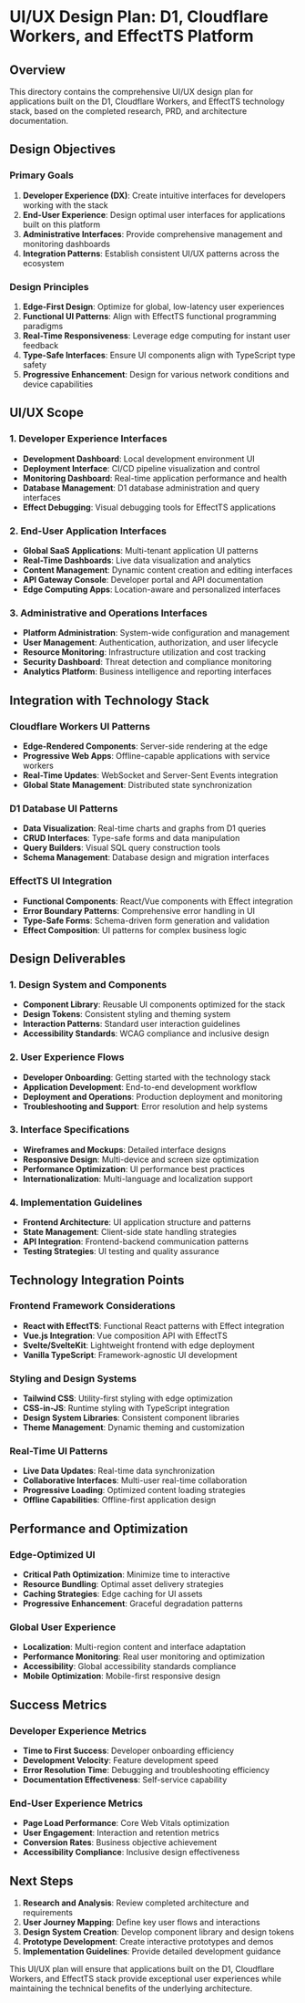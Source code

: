 # UI/UX Design Plan: D1, Cloudflare Workers, and EffectTS Platform

## Overview

This directory contains the comprehensive UI/UX design plan for applications built on the D1, Cloudflare Workers, and EffectTS technology stack, based on the completed research, PRD, and architecture documentation.

## Design Objectives

### Primary Goals
1. **Developer Experience (DX)**: Create intuitive interfaces for developers working with the stack
2. **End-User Experience**: Design optimal user interfaces for applications built on this platform
3. **Administrative Interfaces**: Provide comprehensive management and monitoring dashboards
4. **Integration Patterns**: Establish consistent UI/UX patterns across the ecosystem

### Design Principles
1. **Edge-First Design**: Optimize for global, low-latency user experiences
2. **Functional UI Patterns**: Align with EffectTS functional programming paradigms
3. **Real-Time Responsiveness**: Leverage edge computing for instant user feedback
4. **Type-Safe Interfaces**: Ensure UI components align with TypeScript type safety
5. **Progressive Enhancement**: Design for various network conditions and device capabilities

## UI/UX Scope

### 1. Developer Experience Interfaces
- **Development Dashboard**: Local development environment UI
- **Deployment Interface**: CI/CD pipeline visualization and control
- **Monitoring Dashboard**: Real-time application performance and health
- **Database Management**: D1 database administration and query interfaces
- **Effect Debugging**: Visual debugging tools for EffectTS applications

### 2. End-User Application Interfaces
- **Global SaaS Applications**: Multi-tenant application UI patterns
- **Real-Time Dashboards**: Live data visualization and analytics
- **Content Management**: Dynamic content creation and editing interfaces
- **API Gateway Console**: Developer portal and API documentation
- **Edge Computing Apps**: Location-aware and personalized interfaces

### 3. Administrative and Operations Interfaces
- **Platform Administration**: System-wide configuration and management
- **User Management**: Authentication, authorization, and user lifecycle
- **Resource Monitoring**: Infrastructure utilization and cost tracking
- **Security Dashboard**: Threat detection and compliance monitoring
- **Analytics Platform**: Business intelligence and reporting interfaces

## Integration with Technology Stack

### Cloudflare Workers UI Patterns
- **Edge-Rendered Components**: Server-side rendering at the edge
- **Progressive Web Apps**: Offline-capable applications with service workers
- **Real-Time Updates**: WebSocket and Server-Sent Events integration
- **Global State Management**: Distributed state synchronization

### D1 Database UI Patterns
- **Data Visualization**: Real-time charts and graphs from D1 queries
- **CRUD Interfaces**: Type-safe forms and data manipulation
- **Query Builders**: Visual SQL query construction tools
- **Schema Management**: Database design and migration interfaces

### EffectTS UI Integration
- **Functional Components**: React/Vue components with Effect integration
- **Error Boundary Patterns**: Comprehensive error handling in UI
- **Type-Safe Forms**: Schema-driven form generation and validation
- **Effect Composition**: UI patterns for complex business logic

## Design Deliverables

### 1. Design System and Components
- **Component Library**: Reusable UI components optimized for the stack
- **Design Tokens**: Consistent styling and theming system
- **Interaction Patterns**: Standard user interaction guidelines
- **Accessibility Standards**: WCAG compliance and inclusive design

### 2. User Experience Flows
- **Developer Onboarding**: Getting started with the technology stack
- **Application Development**: End-to-end development workflow
- **Deployment and Operations**: Production deployment and monitoring
- **Troubleshooting and Support**: Error resolution and help systems

### 3. Interface Specifications
- **Wireframes and Mockups**: Detailed interface designs
- **Responsive Design**: Multi-device and screen size optimization
- **Performance Optimization**: UI performance best practices
- **Internationalization**: Multi-language and localization support

### 4. Implementation Guidelines
- **Frontend Architecture**: UI application structure and patterns
- **State Management**: Client-side state handling strategies
- **API Integration**: Frontend-backend communication patterns
- **Testing Strategies**: UI testing and quality assurance

## Technology Integration Points

### Frontend Framework Considerations
- **React with EffectTS**: Functional React patterns with Effect integration
- **Vue.js Integration**: Vue composition API with EffectTS
- **Svelte/SvelteKit**: Lightweight frontend with edge deployment
- **Vanilla TypeScript**: Framework-agnostic UI development

### Styling and Design Systems
- **Tailwind CSS**: Utility-first styling with edge optimization
- **CSS-in-JS**: Runtime styling with TypeScript integration
- **Design System Libraries**: Consistent component libraries
- **Theme Management**: Dynamic theming and customization

### Real-Time UI Patterns
- **Live Data Updates**: Real-time data synchronization
- **Collaborative Interfaces**: Multi-user real-time collaboration
- **Progressive Loading**: Optimized content loading strategies
- **Offline Capabilities**: Offline-first application design

## Performance and Optimization

### Edge-Optimized UI
- **Critical Path Optimization**: Minimize time to interactive
- **Resource Bundling**: Optimal asset delivery strategies
- **Caching Strategies**: Edge caching for UI assets
- **Progressive Enhancement**: Graceful degradation patterns

### Global User Experience
- **Localization**: Multi-region content and interface adaptation
- **Performance Monitoring**: Real user monitoring and optimization
- **Accessibility**: Global accessibility standards compliance
- **Mobile Optimization**: Mobile-first responsive design

## Success Metrics

### Developer Experience Metrics
- **Time to First Success**: Developer onboarding efficiency
- **Development Velocity**: Feature development speed
- **Error Resolution Time**: Debugging and troubleshooting efficiency
- **Documentation Effectiveness**: Self-service capability

### End-User Experience Metrics
- **Page Load Performance**: Core Web Vitals optimization
- **User Engagement**: Interaction and retention metrics
- **Conversion Rates**: Business objective achievement
- **Accessibility Compliance**: Inclusive design effectiveness

## Next Steps

1. **Research and Analysis**: Review completed architecture and requirements
2. **User Journey Mapping**: Define key user flows and interactions
3. **Design System Creation**: Develop component library and design tokens
4. **Prototype Development**: Create interactive prototypes and demos
5. **Implementation Guidelines**: Provide detailed development guidance

This UI/UX plan will ensure that applications built on the D1, Cloudflare Workers, and EffectTS stack provide exceptional user experiences while maintaining the technical benefits of the underlying architecture.

